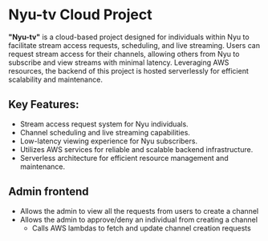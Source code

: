 # Nyu-tv Cloud Project

**"Nyu-tv"** is a cloud-based project designed for individuals within Nyu to facilitate stream access requests, scheduling, and live streaming. Users can request stream access for their channels, allowing others from Nyu to subscribe and view streams with minimal latency. Leveraging AWS resources, the backend of this project is hosted serverlessly for efficient scalability and maintenance.

## Key Features:

- Stream access request system for Nyu individuals.
- Channel scheduling and live streaming capabilities.
- Low-latency viewing experience for Nyu subscribers.
- Utilizes AWS services for reliable and scalable backend infrastructure.
- Serverless architecture for efficient resource management and maintenance.

## Admin frontend

- Allows the admin to view all the requests from users to create a channel
- Allows the admin to approve/deny an individual from creating a channel
    - Calls AWS lambdas to fetch and update channel creation requests